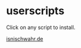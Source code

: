 # userscripts
Click on any script to install.

[isnischwahr.de](https://github.com/jandob/userscripts/raw/master/dist/inw.de.user.js)
